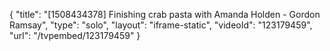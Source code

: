 {
    "title": "[1508434378] Finishing crab pasta with Amanda Holden - Gordon Ramsay",
    "type": "solo",
    "layout": "iframe-static",
    "videoId": "123179459",
    "url": "\/tvpembed\/123179459"
}